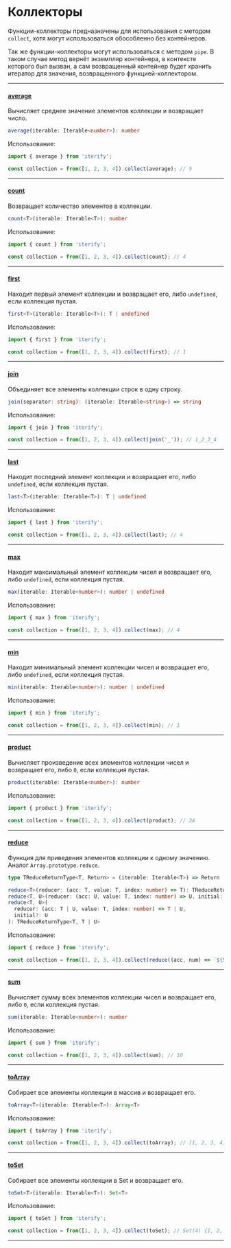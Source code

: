 # Коллекторы

Функции-коллекторы предназначены для использования с методом `collect`, хотя могут использоваться обособленно без контейнеров.

Так же функции-коллекторы могут использоваться с методом `pipe`. В таком случае метод вернёт экземпляр контейнера, в контексте которого был вызван, а сам возвращенный контейнер будет хранить итератор для значения, возвращенного функцией-коллектором.

---

#### [average](#average)

Вычисляет среднее значение элементов коллекции и возвращает число.

```ts
average(iterable: Iterable<number>): number
```

Использование:

```ts
import { average } from 'iterify';

const collection = from([1, 2, 3, 4]).collect(average); // 5
```

---

#### [count](#count)

Возвращает количество элементов в коллекции.

```ts
count<T>(iterable: Iterable<T>): number
```

Использование:

```ts
import { count } from 'iterify';

const collection = from([1, 2, 3, 4]).collect(count); // 4
```

---

#### [first](#first)

Находит первый элемент коллекции и возвращает его, либо `undefined`, если коллекция пустая.

```ts
first<T>(iterable: Iterable<T>): T | undefined
```

Использование:

```ts
import { first } from 'iterify';

const collection = from([1, 2, 3, 4]).collect(first); // 1
```

---

#### [join](#join)

Объединяет все элементы коллекции строк в одну строку.

```ts
join(separator: string): (iterable: Iterable<string>) => string
```

Использование:

```ts
import { join } from 'iterify';

const collection = from([1, 2, 3, 4]).collect(join('_')); // 1_2_3_4
```

---

#### [last](#last)

Находит последний элемент коллекции и возвращает его, либо `undefined`, если коллекция пустая.

```ts
last<T>(iterable: Iterable<T>): T | undefined
```

Использование:

```ts
import { last } from 'iterify';

const collection = from([1, 2, 3, 4]).collect(last); // 4
```

---

#### [max](#max)

Находит максимальный элемент коллекции чисел и возвращает его, либо `undefined`, если коллекция пустая.

```ts
max(iterable: Iterable<number>): number | undefined
```

Использование:

```ts
import { max } from 'iterify';

const collection = from([1, 2, 3, 4]).collect(max); // 4
```

---

#### [min](#min)

Находит минимальный элемент коллекции чисел и возвращает его, либо `undefined`, если коллекция пустая.

```ts
min(iterable: Iterable<number>): number | undefined
```

Использование:

```ts
import { min } from 'iterify';

const collection = from([1, 2, 3, 4]).collect(min); // 1
```

---

#### [product](#product)

Вычисляет произведение всех элементов коллекции чисел и возвращает его, либо `0`, если коллекция пустая.

```ts
product(iterable: Iterable<number>): number
```

Использование:

```ts
import { product } from 'iterify';

const collection = from([1, 2, 3, 4]).collect(product); // 24
```

---

#### [reduce](#reduce)

Функция для приведения элементов коллекции к одному значению. Аналог `Array.prototype.reduce`.

```ts
type TReduceReturnType<T, Return> = (iterable: Iterable<T>) => Return | undefined;

reduce<T>(reducer: (acc: T, value: T, index: number) => T): TReduceReturnType<T, T>;
reduce<T, U>(reducer: (acc: U, value: T, index: number) => U, initial: U): TReduceReturnType<T, U>;
reduce<T, U>(
  reducer: (acc: T | U, value: T, index: number) => T | U,
  initial?: U
): TReduceReturnType<T, T | U>
```

Использование:

```ts
import { reduce } from 'iterify';

const collection = from([1, 2, 3, 4]).collect(reduce((acc, num) => `${String(num)}_${acc}`, '')); // 4_3_2_1
```

---

#### [sum](#sum)

Вычисляет сумму всех элементов коллекции чисел и возвращает его, либо `0`, если коллекция пустая.

```ts
sum(iterable: Iterable<number>): number
```

Использование:

```ts
import { sum } from 'iterify';

const collection = from([1, 2, 3, 4]).collect(sum); // 10
```

---

#### [toArray](#toArray)

Собирает все элементы коллекции в массив и возвращает его.

```ts
toArray<T>(iterable: Iterable<T>): Array<T>
```

Использование:

```ts
import { toArray } from 'iterify';

const collection = from([1, 2, 3, 4]).collect(toArray); // [1, 2, 3, 4]
```

---

#### [toSet](#toSet)

Собирает все элементы коллекции в Set и возвращает его.

```ts
toSet<T>(iterable: Iterable<T>): Set<T>
```

Использование:

```ts
import { toSet } from 'iterify';

const collection = from([1, 2, 3, 4]).collect(toSet); // Set(4) {1, 2, 3, 4}
```

---
